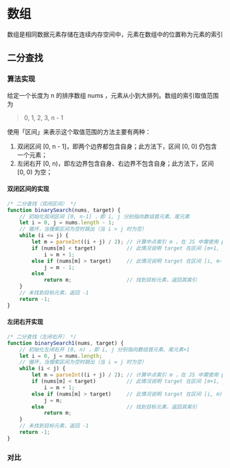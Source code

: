 # 数组
数组是相同数据元素存储在连续内存空间中，元素在数组中的位置称为元素的索引

## 二分查找
### 算法实现
给定一个长度为 n 的排序数组 nums ，元素从小到大排列。数组的索引取值范围为
> 0, 1, 2, 3, n - 1

使用「区间」来表示这个取值范围的方法主要有两种：

1. 双闭区间 [0, n - 1]，即两个边界都包含自身；此方法下，区间 [0, 0] 仍包含一个元素；
1. 左闭右开 [0, n)，即左边界包含自身、右边界不包含自身；此方法下，区间 [0, 0) 为空；

#### 双闭区间的实现
```js
/* 二分查找（双闭区间） */
function binarySearch(nums, target) {
    // 初始化双闭区间 [0, n-1] ，即 i, j 分别指向数组首元素、尾元素
    let i = 0, j = nums.length - 1;
    // 循环，当搜索区间为空时跳出（当 i > j 时为空）
    while (i <= j) {
        let m = parseInt((i + j) / 2); // 计算中点索引 m ，在 JS 中需使用 parseInt 函数取整
        if (nums[m] < target)          // 此情况说明 target 在区间 [m+1, j] 中
            i = m + 1;
        else if (nums[m] > target)     // 此情况说明 target 在区间 [i, m-1] 中
            j = m - 1;
        else
            return m;                  // 找到目标元素，返回其索引
    }
    // 未找到目标元素，返回 -1
    return -1;
}

```

#### 左闭右开实现
```js
/* 二分查找（左闭右开） */
function binarySearch1(nums, target) {
    // 初始化左闭右开 [0, n) ，即 i, j 分别指向数组首元素、尾元素+1
    let i = 0, j = nums.length;
    // 循环，当搜索区间为空时跳出（当 i = j 时为空）
    while (i < j) {
        let m = parseInt((i + j) / 2); // 计算中点索引 m ，在 JS 中需使用 parseInt 函数取整
        if (nums[m] < target)          // 此情况说明 target 在区间 [m+1, j) 中
            i = m + 1;
        else if (nums[m] > target)     // 此情况说明 target 在区间 [i, m) 中
            j = m;
        else                           // 找到目标元素，返回其索引
            return m;
    }
    // 未找到目标元素，返回 -1
    return -1;
}

```

### 对比
